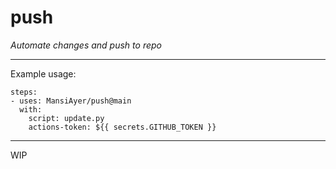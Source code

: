 # push
*Automate changes and push to repo*
<hr>

Example usage:
```
steps:
- uses: MansiAyer/push@main
  with:
    script: update.py
    actions-token: ${{ secrets.GITHUB_TOKEN }}
```

<hr>

WIP
